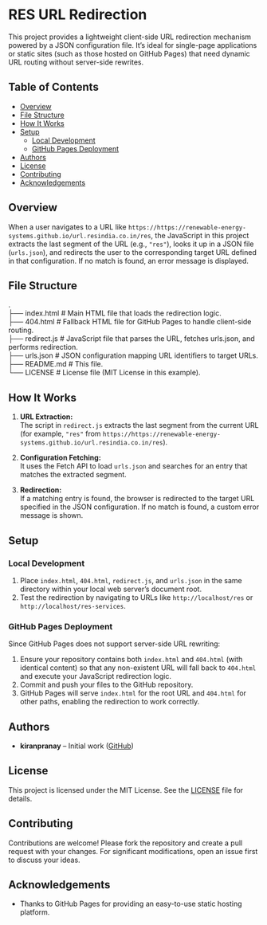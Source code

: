 # RES URL Redirection

This project provides a lightweight client-side URL redirection mechanism powered by a JSON configuration file. It’s ideal for single-page applications or static sites (such as those hosted on GitHub Pages) that need dynamic URL routing without server-side rewrites.

## Table of Contents

- [Overview](#overview)
- [File Structure](#file-structure)
- [How It Works](#how-it-works)
- [Setup](#setup)
  - [Local Development](#local-development)
  - [GitHub Pages Deployment](#github-pages-deployment)
- [Authors](#authors)
- [License](#license)
- [Contributing](#contributing)
- [Acknowledgements](#acknowledgements)

## Overview

When a user navigates to a URL like `https://https://renewable-energy-systems.github.io/url.resindia.co.in/res`, the JavaScript in this project extracts the last segment of the URL (e.g., `"res"`), looks it up in a JSON file (`urls.json`), and redirects the user to the corresponding target URL defined in that configuration. If no match is found, an error message is displayed.

## File Structure

. <br>
├── index.html      # Main HTML file that loads the redirection logic. <br>
├── 404.html        # Fallback HTML file for GitHub Pages to handle client-side routing. <br>
├── redirect.js     # JavaScript file that parses the URL, fetches urls.json, and performs redirection. <br>
├── urls.json       # JSON configuration mapping URL identifiers to target URLs. <br>
├── README.md       # This file. <br>
└── LICENSE         # License file (MIT License in this example). <br>


## How It Works

1. **URL Extraction:**  
   The script in `redirect.js` extracts the last segment from the current URL (for example, `"res"` from `https://https://renewable-energy-systems.github.io/url.resindia.co.in/res`).

2. **Configuration Fetching:**  
   It uses the Fetch API to load `urls.json` and searches for an entry that matches the extracted segment.

3. **Redirection:**  
   If a matching entry is found, the browser is redirected to the target URL specified in the JSON configuration. If no match is found, a custom error message is shown.

## Setup

### Local Development

1. Place `index.html`, `404.html`, `redirect.js`, and `urls.json` in the same directory within your local web server’s document root.
2. Test the redirection by navigating to URLs like `http://localhost/res` or `http://localhost/res-services`.

### GitHub Pages Deployment

Since GitHub Pages does not support server-side URL rewriting:
1. Ensure your repository contains both `index.html` and `404.html` (with identical content) so that any non-existent URL will fall back to `404.html` and execute your JavaScript redirection logic.
2. Commit and push your files to the GitHub repository.
3. GitHub Pages will serve `index.html` for the root URL and `404.html` for other paths, enabling the redirection to work correctly.

## Authors

- **kiranpranay** – Initial work ([GitHub](https://github.com/kiranpranay))

## License

This project is licensed under the MIT License. See the [LICENSE](LICENSE) file for details.

## Contributing

Contributions are welcome! Please fork the repository and create a pull request with your changes. For significant modifications, open an issue first to discuss your ideas.

## Acknowledgements

- Thanks to GitHub Pages for providing an easy-to-use static hosting platform.

